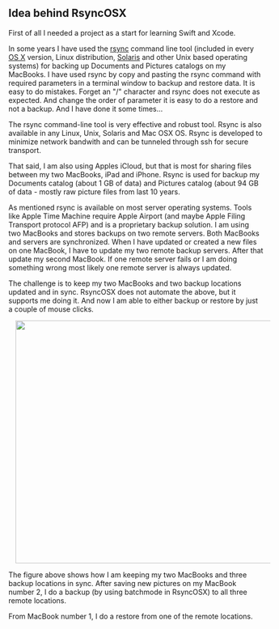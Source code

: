 ## Idea behind RsyncOSX
 
First of all I needed a project as a start for learning Swift and Xcode.

In some years I have used the [rsync](https://en.wikipedia.org/wiki/Rsync) command line tool (included in every [OS X](https://en.wikipedia.org/wiki/OS_X) version, Linux distribution, [Solaris](https://en.wikipedia.org/wiki/Solaris_(operating_system)) and other Unix based operating systems) for backing up Documents and Pictures catalogs on my MacBooks. I have used rsync by copy and pasting the rsync command with required parameters in a terminal window to backup and restore data. It is easy to do mistakes. Forget an "/" character and rsync does not execute as expected. And change the order of parameter it is easy to do a restore and not a backup. And I have done it some times...

The rsync command-line tool is very effective and robust tool. Rsync is also available in any Linux, Unix, Solaris and Mac OSX OS. Rsync is developed to minimize network bandwith and can be tunneled through ssh for secure transport.

That said, I am also using Apples iCloud, but that is most for sharing files between my two MacBooks, iPad and iPhone. Rsync is used for backup my Documents catalog (about 1 GB of data) and Pictures catalog (about 94 GB of data - mostly raw picture files from last 10 years.

As mentioned rsync is available on most server operating systems. Tools like Apple Time Machine require Apple Airport (and maybe Apple Filing Transport protocol AFP) and is a proprietary backup solution. I am using two MacBooks and stores backups on two remote servers. Both MacBooks and servers are synchronized. When I have updated or created a new files on one MacBook, I have to update my two remote backup servers. After that update my second MacBook. If one remote server fails or I am doing something wrong most likely one remote server is always updated.

The challenge is to keep my two MacBooks and two backup locations updated and in sync. RsyncOSX does not automate the above, but it supports me doing it. And now I am able to either backup or restore by just a couple of mouse clicks.<br />

<a href="https://1.bp.blogspot.com/-HXJd4gxFSv4/V5296rU5ogI/AAAAAAAALwA/bcWuJ8nnipISjDrFeuCLCI7Xoo9EguS2gCLcB/s1600/WhatIsRsyncOSX.001.jpeg" imageanchor="1" style="margin-left: 1em; margin-right: 1em;"><img border="0" height="480" src="https://1.bp.blogspot.com/-HXJd4gxFSv4/V5296rU5ogI/AAAAAAAALwA/bcWuJ8nnipISjDrFeuCLCI7Xoo9EguS2gCLcB/s640/WhatIsRsyncOSX.001.jpeg" width="640" /></a>

The figure above shows how I am keeping my two MacBooks and three backup locations in sync. After saving new pictures on my MacBook number 2, I do a backup (by using batchmode in RsyncOSX) to all three remote locations. 

From MacBook number 1, I do a restore from one of the remote locations.
